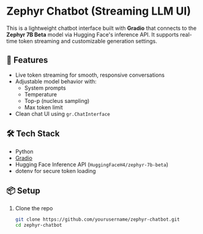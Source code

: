 # Zephyr Chatbot (Streaming LLM UI)

This is a lightweight chatbot interface built with **Gradio** that connects to the **Zephyr 7B Beta** model via Hugging Face's inference API. It supports real-time token streaming and customizable generation settings.

## 🚀 Features

- Live token streaming for smooth, responsive conversations
- Adjustable model behavior with:
  - System prompts
  - Temperature
  - Top-p (nucleus sampling)
  - Max token limit
- Clean chat UI using `gr.ChatInterface`

## 🛠️ Tech Stack
- Python
- [Gradio](https://www.gradio.app/)
- Hugging Face Inference API (`HuggingFaceH4/zephyr-7b-beta`)
- dotenv for secure token loading

## 📦 Setup

1. Clone the repo  
   ```bash
   git clone https://github.com/yourusername/zephyr-chatbot.git
   cd zephyr-chatbot
